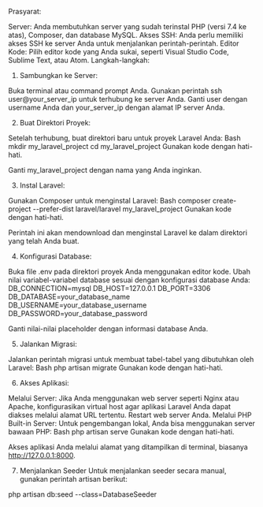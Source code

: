 Prasyarat:

Server: Anda membutuhkan server yang sudah terinstal PHP (versi 7.4 ke atas), Composer, dan database MySQL.
Akses SSH: Anda perlu memiliki akses SSH ke server Anda untuk menjalankan perintah-perintah.
Editor Kode: Pilih editor kode yang Anda sukai, seperti Visual Studio Code, Sublime Text, atau Atom.
Langkah-langkah:

1. Sambungkan ke Server:

Buka terminal atau command prompt Anda.
Gunakan perintah ssh user@your_server_ip untuk terhubung ke server Anda. Ganti user dengan username Anda dan your_server_ip dengan alamat IP server Anda.

2. Buat Direktori Proyek:

Setelah terhubung, buat direktori baru untuk proyek Laravel Anda:
Bash
mkdir my_laravel_project
cd my_laravel_project
Gunakan kode dengan hati-hati.

Ganti my_laravel_project dengan nama yang Anda inginkan.

3. Instal Laravel:

Gunakan Composer untuk menginstal Laravel:
Bash
composer create-project --prefer-dist laravel/laravel my_laravel_project
Gunakan kode dengan hati-hati.

Perintah ini akan mendownload dan menginstal Laravel ke dalam direktori yang telah Anda buat.

4. Konfigurasi Database:

Buka file .env pada direktori proyek Anda menggunakan editor kode.
Ubah nilai variabel-variabel database sesuai dengan konfigurasi database Anda:
DB_CONNECTION=mysql
DB_HOST=127.0.0.1
DB_PORT=3306
DB_DATABASE=your_database_name
DB_USERNAME=your_database_username
DB_PASSWORD=your_database_password   

Ganti nilai-nilai placeholder dengan informasi database Anda.

5. Jalankan Migrasi:

Jalankan perintah migrasi untuk membuat tabel-tabel yang dibutuhkan oleh Laravel:
Bash
php artisan migrate
Gunakan kode dengan hati-hati.

6. Akses Aplikasi:

Melalui Server:
Jika Anda menggunakan web server seperti Nginx atau Apache, konfigurasikan virtual host agar aplikasi Laravel Anda dapat diakses melalui alamat URL tertentu.
Restart web server Anda.
Melalui PHP Built-in Server:
Untuk pengembangan lokal, Anda bisa menggunakan server bawaan PHP:
Bash
php artisan serve
Gunakan kode dengan hati-hati.

Akses aplikasi Anda melalui alamat yang ditampilkan di terminal, biasanya http://127.0.0.1:8000.

7. Menjalankan Seeder
Untuk menjalankan seeder secara manual, gunakan perintah artisan berikut:

php artisan db:seed --class=DatabaseSeeder
